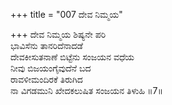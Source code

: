 +++
title = "007 ದೇವ ನಿಮ್ಮಯ"

+++
ದೇವ ನಿಮ್ಮಯ ಶಿಷ್ಯನೇ ಪರಿ  
ಭಾವಿಸೆನು ತಾನರಿದೆನಾದಡೆ  
ದೇವಕೀಸುತನಾಣೆ ಬಿಟ್ಟೆನು ಸಂಜಯನ ವಧೆಯ  
ನೀವು ಬಿಜಯಂಗೈವುದೆನೆ ಬದ  
ರಾವಳೀಮಂದಿರಕೆ ತಿರುಗಿದ  
ನಾ ವಿಗಡಮುನಿ ಖೇದಕಲುಷಿತ ಸಂಜಯನ ತಿಳುಹಿ      ॥7॥